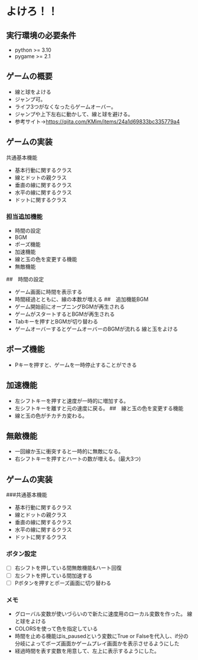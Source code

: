 # よけろ！！
## 実行環境の必要条件
* python >= 3.10
* pygame >= 2.1
## ゲームの概要
* 線と球をよける
* ジャンプ可。
* ライフ3つがなくなったらゲームオーバー。
* ジャンプや上下左右に動かして、線と球を避ける。
* 参考サイト→https://qiita.com/KMim/items/24a1d69833bc335779a4

## ゲームの実装
共通基本機能
* 基本行動に関するクラス
* 線とドットの親クラス
* 垂直の線に関するクラス
* 水平の線に関するクラス
* ドットに関するクラス
### 担当追加機能
* 時間の設定
* BGM
* ポーズ機能
* 加速機能
* 線と玉の色を変更する機能
* 無敵機能

##　時間の設定
* ゲーム画面に時間を表示する
* 時間経過とともに、線の本数が増える
##　追加機能BGM
* ゲーム開始前にオープニングBGMが再生される
* ゲームがスタートするとBGMが再生される
* Tabキーを押すとBGMが切り替わる
* ゲームオーバーするとゲームオーバーのBGMが流れる
線と玉をよける
## ポーズ機能
* Pキーを押すと、ゲームを一時停止することができる
## 加速機能
* 左シフトキーを押すと速度が一時的に増加する。
* 左シフトキーを離すと元の速度に戻る。
##　線と玉の色を変更する機能
* 線と玉の色がチカチカ変わる。
## 無敵機能
* 一回線か玉に衝突すると一時的に無敵になる。
* 右シフトキーを押すとハートの数が増える。(最大3つ)

## ゲームの実装
###共通基本機能
* 基本行動に関するクラス
* 線とドットの親クラス
* 垂直の線に関するクラス
* 水平の線に関するクラス
* ドットに関するクラス

### ボタン設定
- [ ] 右シフトを押している間無敵機能&ハート回復
- [ ] 左シフトを押している間加速する
- [ ] Pボタンを押すとポーズ画面に切り替わる

### メモ
* グローバル変数が使いづらいので新たに速度用のローカル変数を作った。
線と球をよける
* COLORSを使って色を指定している
* 時間を止める機能はis_pausedという変数にTrue or Falseを代入し、if分の分岐によってポーズ画面かゲームプレイ画面かを表示させるようにした
* 経過時間を表す変数を用意して、左上に表示するようにした。